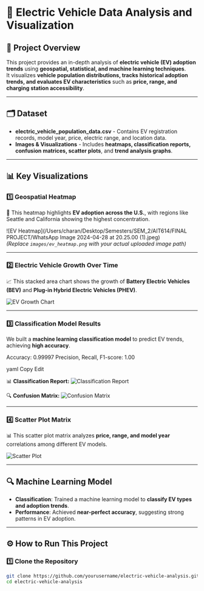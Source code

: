 # 🚗 Electric Vehicle Data Analysis and Visualization

## 📌 Project Overview
This project provides an in-depth analysis of **electric vehicle (EV) adoption trends** using **geospatial, statistical, and machine learning techniques**.  
It visualizes **vehicle population distributions, tracks historical adoption trends, and evaluates EV characteristics** such as **price, range, and charging station accessibility**.

---

## 🗂️ Dataset
- **electric_vehicle_population_data.csv** - Contains EV registration records, model year, price, electric range, and location data.
- **Images & Visualizations** - Includes **heatmaps, classification reports, confusion matrices, scatter plots**, and **trend analysis graphs**.

---

## 📊 Key Visualizations

### **1️⃣ Geospatial Heatmap**
📍 This heatmap highlights **EV adoption across the U.S.**, with regions like Seattle and California showing the highest concentration.

![EV Heatmap](/Users/charan/Desktop/Semesters/SEM_2/AIT614/FINAL PROJECT/WhatsApp Image 2024-04-28 at 20.25.00 (1).jpeg)  
*(Replace `images/ev_heatmap.png` with your actual uploaded image path)*

---

### **2️⃣ Electric Vehicle Growth Over Time**
📈 This stacked area chart shows the growth of **Battery Electric Vehicles (BEV)** and **Plug-in Hybrid Electric Vehicles (PHEV)**.

![EV Growth Chart](images/ev_growth_chart.png)

---

### **3️⃣ Classification Model Results**
We built a **machine learning classification model** to predict EV trends, achieving **high accuracy**.

Accuracy: 0.99997 Precision, Recall, F1-score: 1.00

yaml
Copy
Edit

📊 **Classification Report:**
![Classification Report](images/classification_report.png)

🔍 **Confusion Matrix:**
![Confusion Matrix](images/confusion_matrix.png)

---

### **4️⃣ Scatter Plot Matrix**
📊 This scatter plot matrix analyzes **price, range, and model year** correlations among different EV models.

![Scatter Plot](images/scatter_plot.png)

---

## 🔍 Machine Learning Model
- **Classification**: Trained a machine learning model to **classify EV types and adoption trends**.
- **Performance**: Achieved **near-perfect accuracy**, suggesting strong patterns in EV adoption.

---

## ⚙️ How to Run This Project

### **1️⃣ Clone the Repository**
```sh
git clone https://github.com/yourusername/electric-vehicle-analysis.git
cd electric-vehicle-analysis
